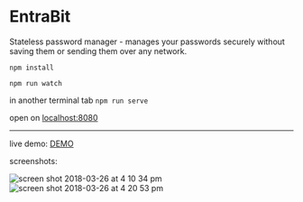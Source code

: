 # EntraBit

Stateless password manager - manages your passwords securely without saving them or sending them over any network.

`npm install`

`npm run watch`

in another terminal tab `npm run serve`

open on [localhost:8080](http://localhost:8080/)

------------

live demo: [DEMO](http://entra-bit.firebaseapp.com "DEMO")

screenshots:

![screen shot 2018-03-26 at 4 10 34 pm](https://user-images.githubusercontent.com/24360164/37937994-ec1b2214-3110-11e8-8bdc-011411e42a50.png)
![screen shot 2018-03-26 at 4 20 53 pm](https://user-images.githubusercontent.com/24360164/37938185-d448e59e-3111-11e8-8fb1-f1e9e9202751.png)
